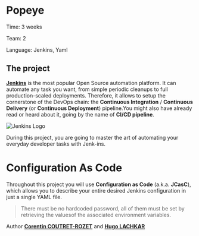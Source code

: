Popeye
===

Time:       3 weeks

Team:       2

Language:   Jenkins, Yaml


The project
----

[**Jenkins**](https://www.jenkins.io/) is the most popular Open Source automation platform. It can automate any task you want, from simple periodic cleanups to full production-scaled deployments. Therefore, it allows to setup the cornerstone of the DevOps chain: the **Continuous Integration** / **Continuous Delivery** (or **Continuous Deployment**) pipeline.You might also have already read or heard about it, going by the name of **CI/CD pipeline**.

![Jenkins Logo](https://devopseye.files.wordpress.com/2017/05/jenkins-ci_512.png)

During this project, you are going to master the art of automating your everyday developer tasks with Jenk-ins.

# Configuration As Code

Throughout this project you will use **Configuration as Code** (a.k.a. **JCasC**), which allows you to describe your entire desired Jenkins configuration in just a single YAML file.

> There must be no hardcoded password, all of them must be set by retrieving the valuesof the associated environment variables.

Author [**Corentin COUTRET-ROZET**](https://github.com/sheiiva) and [**Hugo LACHKAR**](https://github.com/HugoTkBCN)